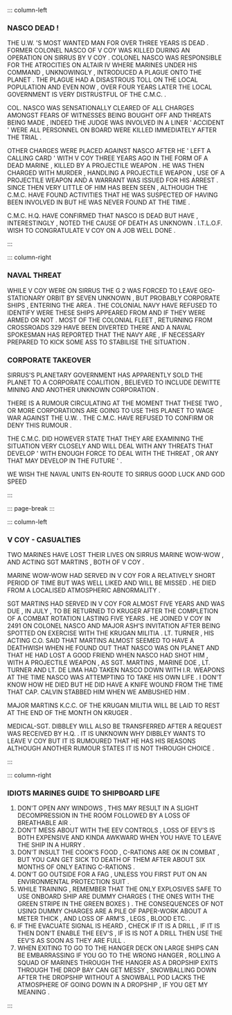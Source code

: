 ::: column-left
### NASCO DEAD !

 THE U.W. 'S MOST WANTED MAN FOR OVER THREE YEARS IS DEAD . FORMER
COLONEL NASCO OF V COY  WAS KILLED DURING AN OPERATION ON SIRRUS BY
V COY . COLONEL NASCO WAS RESPONSIBLE FOR THE ATROCITIES ON ALTAIR
IV WHERE MARINES UNDER HIS COMMAND , UNKNOWINGLY , INTRODUCED  A PLAGUE
ONTO THE PLANET . THE PLAGUE HAD A DISASTROUS TOLL ON THE LOCAL POPULATION
AND EVEN NOW , OVER FOUR YEARS LATER THE LOCAL GOVERNMENT IS VERY
DISTRUSTFUL OF THE C.M.C. .

 COL. NASCO WAS SENSATIONALLY CLEARED OF ALL CHARGES AMONGST FEARS
OF WITNESSES BEING BOUGHT OFF AND THREATS BEING MADE , INDEED THE
JUDGE WAS INVOLVED IN A LINER ' ACCIDENT ' WERE ALL PERSONNEL ON BOARD
WERE KILLED IMMEDIATELY AFTER THE TRIAL .

 OTHER CHARGES WERE PLACED AGAINST NASCO AFTER HE ' LEFT A CALLING
CARD ' WITH V COY THREE YEARS AGO IN THE FORM OF A DEAD MARINE , KILLED
BY A PROJECTILE WEAPON . HE WAS THEN CHARGED WITH MURDER , HANDLING
A PROJECTILE WEAPON , USE OF A PROJECTILE WEAPON AND A WARRANT WAS
ISSUED FOR HIS ARREST . SINCE THEN VERY LITTLE OF HIM HAS BEEN SEEN
, ALTHOUGH THE C.M.C. HAVE FOUND ACTIVITIES THAT HE WAS SUSPECTED
OF  HAVING BEEN INVOLVED IN BUT HE WAS NEVER FOUND AT THE TIME .

 C.M.C. H.Q. HAVE CONFIRMED THAT NASCO IS DEAD BUT HAVE , INTERESTINGLY
, NOTED THE CAUSE OF DEATH AS UNKNOWN . I.T.L.O.F. WISH TO CONGRATULATE
V COY ON A JOB WELL DONE . 

:::

::: column-right
### NAVAL THREAT

WHILE V COY WERE ON SIRRUS THE G 2 WAS FORCED TO LEAVE GEO-STATIONARY
ORBIT BY SEVEN UNKNOWN , BUT PROBABLY CORPORATE SHIPS , ENTERING THE
AREA . THE COLONIAL NAVY HAVE REFUSED TO IDENTIFY WERE THESE SHIPS
APPEARED FROM AND IF THEY WERE ARMED OR NOT . MOST OF THE COLONIAL
FLEET , RETURNING FROM CROSSROADS 329 HAVE BEEN DIVERTED THERE AND
A NAVAL SPOKESMAN HAS REPORTED THAT THE NAVY ARE , IF NECESSARY PREPARED
TO KICK SOME ASS TO STABILISE THE SITUATION .

### CORPORATE TAKEOVER

 SIRRUS'S PLANETARY GOVERNMENT HAS APPARENTLY SOLD THE PLANET TO A
CORPORATE COALITION , BELIEVED TO INCLUDE DEWITTE MINING AND ANOTHER
UNKNOWN CORPORATION .

 THERE IS A RUMOUR CIRCULATING AT THE MOMENT THAT THESE TWO , OR MORE
CORPORATIONS ARE GOING TO USE THIS PLANET TO WAGE WAR AGAINST THE
U.W. . THE C.M.C. HAVE REFUSED TO CONFIRM  OR DENY THIS RUMOUR .

 THE C.M.C. DID HOWEVER STATE THAT THEY ARE EXAMINING THE SITUATION
VERY CLOSELY AND WILL DEAL WITH ANY THREATS THAT DEVELOP ' WITH ENOUGH
FORCE TO DEAL WITH THE THREAT , OR ANY THAT MAY DEVELOP  IN THE FUTURE
' .

 WE WISH THE NAVAL UNITS EN-ROUTE TO SIRRUS GOOD LUCK AND GOD SPEED

:::

::: page-break
:::

::: column-left
### V COY - CASUALTIES

 TWO MARINES HAVE LOST THEIR LIVES ON SIRRUS MARINE WOW-WOW , AND
ACTING SGT MARTINS , BOTH OF V COY .

 MARINE WOW-WOW HAD SERVED IN V COY FOR A RELATIVELY SHORT PERIOD
OF TIME BUT WAS WELL LIKED AND WILL BE MISSED . HE DIED FROM A LOCALISED
ATMOSPHERIC ABNORMALITY .

 SGT MARTINS HAD SERVED IN V COY FOR ALMOST FIVE YEARS AND WAS DUE
, IN JULY , TO BE RETURNED TO KRUGER AFTER THE COMPLETION OF A COMBAT
ROTATION LASTING FIVE YEARS . HE JOINED V COY IN 2491 ON COLONEL NASCO
AND MAJOR ASH'S INVITATION AFTER BEING SPOTTED ON EXERCISE WITH THE
KRUGAN MILITIA . LT. TURNER , HIS ACTING C.O. SAID THAT MARTINS ALMOST
SEEMED TO HAVE A DEATHWISH WHEN HE FOUND OUT THAT NASCO WAS ON PLANET
AND THAT HE HAD LOST A GOOD FRIEND WHEN NASCO HAD SHOT HIM , WITH
A PROJECTILE WEAPON , AS SGT. MARTINS , MARINE DOE , LT. TURNER AND
LT. DE LIMA HAD TAKEN NASCO DOWN WITH I.R. WEAPONS AT THE TIME NASCO
WAS ATTEMPTING TO TAKE HIS OWN LIFE . I DON'T KNOW HOW HE DIED BUT
HE DID HAVE A KNIFE WOUND FROM THE TIME THAT CAP. CALVIN STABBED HIM
WHEN WE AMBUSHED HIM .

 MAJOR MARTINS K.C.C. OF THE KRUGAN MILITIA WILL BE LAID TO REST AT
THE END OF THE MONTH ON KRUGER .

 MEDICAL-SGT. DIBBLEY WILL ALSO BE TRANSFERRED AFTER A REQUEST WAS
 RECEIVED BY H.Q. . IT IS UNKNOWN WHY DIBBLEY WANTS TO LEAVE V COY
 BUT IT IS RUMOURED THAT HE HAS HIS REASONS ALTHOUGH ANOTHER RUMOUR
STATES IT IS NOT THROUGH CHOICE .

:::

::: column-right
### IDIOTS  MARINES GUIDE TO SHIPBOARD LIFE 

1. DON'T OPEN ANY WINDOWS , THIS MAY RESULT IN A SLIGHT DECOMPRESSION
IN THE ROOM FOLLOWED BY A LOSS OF BREATHABLE AIR .
2. DON'T MESS ABOUT WITH THE EEV CONTROLS , LOSS OF EEV'S IS BOTH
EXPENSIVE AND KINDA AWKWARD WHEN YOU HAVE TO LEAVE THE SHIP IN A HURRY
.
3. DON'T INSULT THE COOK'S FOOD , C-RATIONS ARE OK IN COMBAT , BUT
YOU CAN GET SICK TO DEATH OF THEM AFTER ABOUT SIX MONTHS OF ONLY EATING
C-RATIONS .
4. DON'T GO OUTSIDE FOR A FAG , UNLESS YOU FIRST PUT ON AN ENVIRONMENTAL
PROTECTION SUIT .
5. WHILE TRAINING , REMEMBER THAT THE ONLY EXPLOSIVES SAFE TO USE
ONBOARD SHIP ARE DUMMY CHARGES ( THE ONES WITH THE GREEN STRIPE IN
THE GREEN BOXES ) . THE CONSEQUENCES OF NOT USING DUMMY CHARGES ARE
A PILE OF PAPER-WORK ABOUT A METER THICK , AND LOSS OF ARM'S , LEGS
, BLOOD ETC. .
6. IF THE EVACUATE SIGNAL IS HEARD , CHECK IF IT IS A DRILL , IF
IT IS THEN DON'T ENABLE THE EEV'S , IF IS IS NOT A DRILL THEN USE
THE EEV'S AS SOON AS THEY ARE FULL .
7. WHEN EXITING TO GO TO THE HANGER DECK ON LARGE SHIPS CAN BE EMBARRASSING
IF YOU GO TO THE WRONG HANGER , ROLLING A SQUAD OF MARINES THROUGH
THE HANGER AS A DROPSHIP EXITS THROUGH THE DROP BAY CAN GET MESSY
, SNOWBALLING DOWN AFTER THE DROPSHIP WITHOUT A SNOWBALL POD LACKS
THE ATMOSPHERE OF GOING DOWN IN A DROPSHIP , IF YOU GET MY MEANING
.

:::